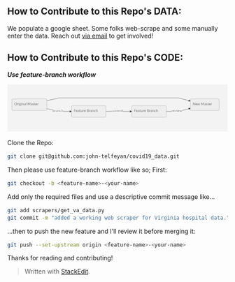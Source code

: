 
## How to Contribute to this Repo's DATA:
We  populate a google sheet. Some folks web-scrape and  some manually enter the data. Reach out [via email](https://bit.ly/3aSlS9K) to get involved!

## How to Contribute to this Repo's CODE:  
***Use feature-branch workflow***  

![master-->feature-branch-->master](https://github.com/john-telfeyan/multi_media/blob/master/feature_branch_diagram.png?raw=true)  

Clone the Repo:
```bash
git clone git@github.com:john-telfeyan/covid19_data.git
```
Then please use feature-branch workflow like so; First:
```bash
git checkout -b <feature-name>-<your-name>
```

Add only the required files and use a descriptive commit message like...
```bash
git add scrapers/get_va_data.py
git commit -m "added a working web scraper for Virginia hospital data."
```
 ...then to push the new feature and I'll review it before merging it:
```bash
git push --set-upstream origin <feature-name>-<your-name>
```

Thanks for reading and contributing!

> Written with [StackEdit](https://stackedit.io/).
<!--stackedit_data:
eyJoaXN0b3J5IjpbLTY5NzA5Nzc1MCwtODU2NDU1NTg4LDY3OD
c1MTgxOF19
-->